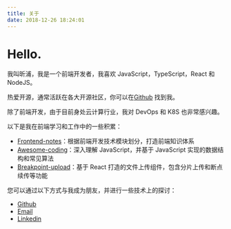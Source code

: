 ```yaml
---
title: 关于
date: 2018-12-26 18:24:01
---
```


# Hello.

我叫昕浦，我是一个前端开发者，我喜欢 JavaScript，TypeScript，React 和 NodeJS。

热爱开源，通常活跃在各大开源社区，你可以在[Github](https://github.com/xinpuchen) 找到我。

除了前端开发，由于目前身处云计算行业，我对 DevOps 和 K8S 也非常感兴趣。

以下是我在前端学习和工作中的一些积累：

- [Frontend-notes](https://github.com/xinpuchen/frontend-notes)：根据前端开发技术模块划分，打造前端知识体系
- [Awesome-coding](https://github.com/xinpuchen/awesome-coding)：深入理解 JavaScript，并基于 JavaScript 实现的数据结构和常见算法
- [Breakpoint-upload](https://github.com/xinpuchen/breakpoint-upload)：基于 React 打造的文件上传组件，包含分片上传和断点续传等功能

您可以通过以下方式与我成为朋友，并进行一些技术上的探讨：

- [Github](https://github.com/xinpuchen)
- [Email](mailto:xinpu95@gmail.com)
- [Linkedin](https://www.linkedin.com/in/xinpuchen/)
